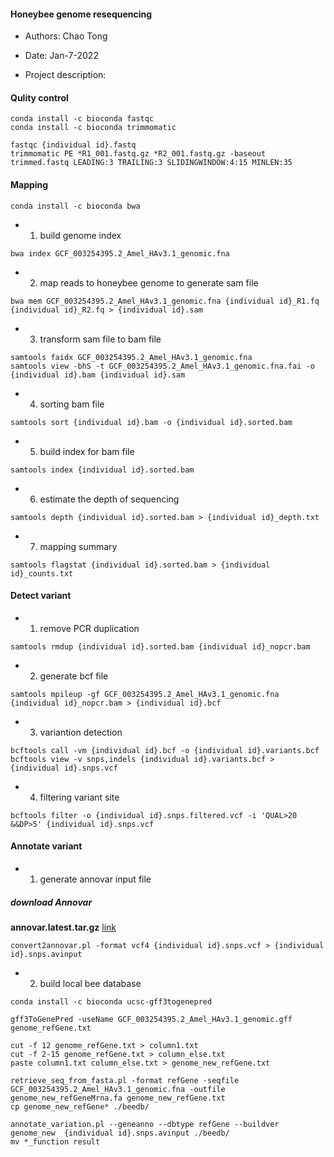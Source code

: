 #### Honeybee genome resequencing

- Authors: Chao Tong
- Date: Jan-7-2022

- Project description:

#### Qulity control
```
conda install -c bioconda fastqc
conda install -c bioconda trimmomatic
```
```
fastqc {individual id}.fastq
trimmomatic PE *R1_001.fastq.gz *R2_001.fastq.gz -baseout trimmed.fastq LEADING:3 TRAILING:3 SLIDINGWINDOW:4:15 MINLEN:35
```
#### Mapping
```
conda install -c bioconda bwa
```
- 1. build genome index
```
bwa index GCF_003254395.2_Amel_HAv3.1_genomic.fna
```
- 2. map reads to honeybee genome to generate sam file
```
bwa mem GCF_003254395.2_Amel_HAv3.1_genomic.fna {individual id}_R1.fq {individual id}_R2.fq > {individual id}.sam
```
- 3. transform sam file to bam file
```
samtools faidx GCF_003254395.2_Amel_HAv3.1_genomic.fna
samtools view -bhS -t GCF_003254395.2_Amel_HAv3.1_genomic.fna.fai -o {individual id}.bam {individual id}.sam
```
- 4. sorting bam file
```
samtools sort {individual id}.bam -o {individual id}.sorted.bam
```
- 5. build index for bam file
```
samtools index {individual id}.sorted.bam
```
- 6. estimate the depth of sequencing
```
samtools depth {individual id}.sorted.bam > {individual id}_depth.txt
```
- 7. mapping summary
```
samtools flagstat {individual id}.sorted.bam > {individual id}_counts.txt
```

#### Detect variant
- 1. remove PCR duplication
```
samtools rmdup {individual id}.sorted.bam {individual id}_nopcr.bam
```
- 2. generate bcf file
```
samtools mpileup -gf GCF_003254395.2_Amel_HAv3.1_genomic.fna {individual id}_nopcr.bam > {individual id}.bcf
```
- 3. variantion detection
```
bcftools call -vm {individual id}.bcf -o {individual id}.variants.bcf
bcftools view -v snps,indels {individual id}.variants.bcf > {individual id}.snps.vcf
```
- 4. filtering variant site
```
bcftools filter -o {individual id}.snps.filtered.vcf -i 'QUAL>20 &&DP>5' {individual id}.snps.vcf
```

#### Annotate variant
- 1. generate annovar input file
##### download Annovar
**annovar.latest.tar.gz** [link](http://www.openbioinformatics.org/annovar/download/0wgxR2rIVP/annovar.latest.tar.gz)
```
convert2annovar.pl -format vcf4 {individual id}.snps.vcf > {individual id}.snps.avinput
```
- 2. build local bee database
```
conda install -c bioconda ucsc-gff3togenepred
```
```
gff3ToGenePred -useName GCF_003254395.2_Amel_HAv3.1_genomic.gff genome_refGene.txt
```
```
cut -f 12 genome_refGene.txt > column1.txt
cut -f 2-15 genome_refGene.txt > column_else.txt
paste column1.txt column_else.txt > genome_new_refGene.txt
```
```
retrieve_seq_from_fasta.pl -format refGene -seqfile GCF_003254395.2_Amel_HAv3.1_genomic.fna -outfile genome_new_refGeneMrna.fa genome_new_refGene.txt
cp genome_new_refGene* ./beedb/
```
```
annotate_variation.pl --geneanno --dbtype refGene --buildver genome_new  {individual id}.snps.avinput ./beedb/
mv *_function result
```


